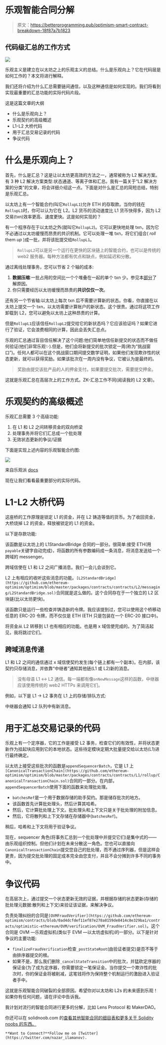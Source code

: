 # 乐观智能合同分解

> 原文：<https://betterprogramming.pub/optimism-smart-contract-breakdown-18f87a7b1823>

## 代码级汇总的工作方式

![](img/c8329069f2d105d847d4d6100a815ef6.png)

乐观主义是建立在以太坊之上的乐观主义的总结。什么是乐观向上？它在代码层是如何工作的？本文将进行解释。

我们还将介绍为什么汇总需要链间通信，以及这种通信是如何实现的。我们将看到实现最重要的汇总功能的实际代码片段。

这是这篇文章的大纲

*   什么是乐观向上？
*   乐观契约的高级概述
*   L1-L2 大桥代码
*   用于汇总交易记录的代码
*   争议代码

# 什么是乐观向上？

首先，什么是汇总？这是让以太坊更高效的方法之一，通常被称为 L2 解决方案。有 3 种 L2 解决方案类型:状态通道、等离子体和汇总。我有一篇关于“L2 解决方案的分类”的文章，将会详细介绍这一点。下面是对什么是汇总的简短总结，特别是乐观汇总。

以太坊上有一个智能合约(叫它`RollupL1`)允许 ETH 的存取款。当你的钱在`RollupL1`时，你可以认为它在 L2。L2 货币的流动速度比 L1 货币快得多，因为 L2 交易(txn)效率更高、速度更快。这是如何实现的？

有一个程序存在于以太坊之外(就叫它`RollupL2`)。它可以更快地处理 txn，因为它不必通过以太坊缓慢而昂贵的共识机制。它可以处理一堆 txn，将它们组合( *roll* them *up* )成一批，并将该批提交给`RollupL1`。

> `RollupL2`可以是另一个运行在更快的区块链上的智能合约，也可以是传统的 web2 服务器。每种方法都有优点和缺点，例如延迟和分散。

通过离线处理事务，您可以节省 2 个轴的成本:

1.  **数据压缩**:一批占用的空间比一个个堆叠在一起的单个 txn 少。参见本[部分](https://vitalik.ca/general/2021/01/05/rollup.html#how-does-compression-work)了解原因。
2.  你只需要经历以太坊缓慢而昂贵的**共识仅仅一次**。

还有另一个节省轴:以太坊上每次 txn 后不需要计算新的状态。你看，你直接在以太坊上提交一个 txn，以太坊需要计算账户的新状态。这个很贵。通过将这项工作卸载到 L2，您可以避免以太坊上这种昂贵的计算。

但是`RollupL1`应该信任`RollupL2`提交给它的新状态吗？它应该验证吗？如果它进行了验证，它会浪费相同的计算，因此会丢失汇总点。

乐观的汇总通过盲目信任解决了这个问题:他们简单地信任新提交的状态而不做任何验证(他们非常乐观✨).但是，他们会将新提交的批次锁定一周(称为“挑战窗口”)。任何人都可以在这个挑战窗口期间提交数学证明，如果他们发现欺诈性的状态更新，就可以获得奖励。如果该批次在一周内没有争议，它被认为是最终的。

> 奖励由提交该批产品的人的押金支付。如果要提交批次，需要提交押金。

这就是乐观汇总在高层次上的工作方式。ZK-汇总工作不同(阅读我的 L2 文章)。

# 乐观契约的高级概述

乐观汇总需要 3 个高级功能:

1.  在 L1 和 L2 之间转移资金的双向桥梁
2.  处理事务并将它们汇总成一个批处理
3.  无效状态更新的争议/证据

下面是实现上述内容的乐观智能合约图:

![](img/f89076d7921f249b5f93d7c4b92a816b.png)

来自乐观派 [docs](https://community.optimism.io/docs/protocol/protocol-2.0/#system-overview)

现在让我们看看最重要部分的实际代码。

# L1-L2 大桥代码

这座桥的工作原理是锁定 L1 的资金，并在 L2 铸造等值的货币。为了收回资金，大桥烧掉 L2 的资金，释放被锁定的 L1 的资金。

以下是存款功能:

该函数是以太坊上的 L1StandardBridge 合同的一部分。很简单:接受 ETH(用`payable`关键字自动完成)，将函数的所有参数编码成一条消息，将消息发送给一个跨域的 messenger。

跨域信使在 L1 和 L2 之间广播消息。我们一会儿会谈到它。

L2 上有相应的收听这些消息的功能。`[L2StandardBridge](https://github.com/ethereum-optimism/optimism/blob/master/packages/contracts/contracts/L2/messaging/L2StandardBridge.sol)`合同就是这么做的。这个合同存在于一个独立的 L2 区块链(比以太坊更快)。

该函数只是运行一些检查并铸造新的令牌。我应该提到过，您可以使用这个桥移动任意的 ERC-20 令牌，而不仅仅是 ETH (ETH 只是包装在一个 ERC-20 接口中)。

将资金从 L2 转移到 L1 也有相应的功能。也是用 x 域信使完成的。为了简洁起见，我将跳过它们。

## 跨域消息传递

L1 和 L2 之间的通信通过 x 域信使契约发生(每个链上都有一个副本)。在内部，该契约只存储消息，并依靠“中继者”通知其他链(L1 或 L2)新的消息。

> 没有母语 L1 ↔ L2 通信。每一端都有像`onNewMessage`这样的函数，中继器应该使用传统的 web2 HTTPs 来调用它们。

例如，以下是 L1 → L2 事务在 L1 上的存储/排队方式:

中继器会通知 L2 队列中有新消息。

# 用于汇总交易记录的代码

乐观上有一个定序器，它的工作是接受 L2 事务，检查它们的有效性，并将状态更新作为挂起块应用到它的本地状态。这些待定模块定期大批量提交给以太坊(L1)进行最终确定。

以太坊上接受这些批次的函数是`appendSequencerBatch`，它是 L1 上`[CanonicalTransactionChain](https://github.com/ethereum-optimism/optimism/blob/master/packages/contracts/contracts/L1/rollup/CanonicalTransactionChain.sol)`合同的一部分。在内部，`appendSequencerBatch`使用下面的函数来处理批处理。

*   `batchesRef`是一个用于数据存储的助手契约。那是储存批次的地方。
*   该函数首先计算批处理头，然后计算其哈希。
*   然后，它计算批处理上下文。批处理头和上下文只是关于批处理的附加信息。
*   然后，它将散列和上下文存储在存储器中(`batchesRef`)。

稍后，哈希和上下文将用于验证争议。

现在，sequencer 角色(将事务汇总到一个批处理中并提交它们)是集中式的——由乐观组织控制。但他们计划在未来分散这一角色。您也可以直接向`CanonicalTransactionChain`提交您自己的批处理，而不通过序列器，但是这样会更贵，因为提交批处理的固定成本完全由您支付，并且不会分摊到许多不同的事务中。

# 争议代码

在高层次上，通过提交一个状态更新无效的证据，并根据存储的状态更新(存储的批处理元数据:散列和上下文)来验证该证据，来解决争议。

负责处理纠纷的合同是`[OVMFraudVerifier](https://github.com/ethereum-optimism/contracts/blob/0ad4dcfdef11ef87e278a8159de8414c8e329ba1/contracts/optimistic-ethereum/OVM/verification/OVM_FraudVerifier.sol)`。这个合同是 OVM —乐观虚拟机(类似于 EVM —以太坊虚拟机)的一部分。以下是针对争议的主要功能:

*   `finalizeFraudVerification`检查`_postStateRoot`(由验证者提交)是否不等于由排序器提交的根。
*   如果不是，那么我们删除`_cancelStateTransition`中的批次，并猛砍定序器的保证金(为了成为定序器，你需要锁定一笔保证金。当你提交一个欺诈性的批次时，你的保证金将被削减，这笔钱将作为保持整个机制运行的激励进入验证者手中。

这就是乐观智能合同破裂的全部原因。希望你对以太坊和 L2s 的未来感到乐观！如果你有任何问题，请在评论中告诉我。

我计划对流行的智能合同进行更多的分解，比如 Lens Protocol 和 MakerDAO。

你还可以在 solidnoob.com 的[查看其他智能合同的细目表和更多关于 Solidity noobs 的东西。](https://www.solidnoob.com/)

```
**Want to Connect?**Follow me on [Twitter](https://twitter.com/nazar_ilamanov).
```